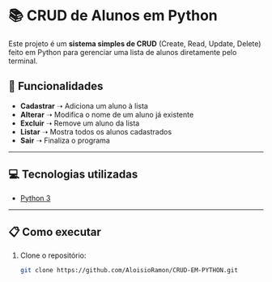 # 📚 CRUD de Alunos em Python

Este projeto é um **sistema simples de CRUD** (Create, Read, Update, Delete) feito em Python para gerenciar uma lista de alunos diretamente pelo terminal.

## 🚀 Funcionalidades
- **Cadastrar** ➝ Adiciona um aluno à lista  
- **Alterar** ➝ Modifica o nome de um aluno já existente  
- **Excluir** ➝ Remove um aluno da lista  
- **Listar** ➝ Mostra todos os alunos cadastrados  
- **Sair** ➝ Finaliza o programa  

---

## 💻 Tecnologias utilizadas
- [Python 3](https://www.python.org/)

---

## 📋 Como executar
1. Clone o repositório:
   ```bash
   git clone https://github.com/AloisioRamon/CRUD-EM-PYTHON.git
